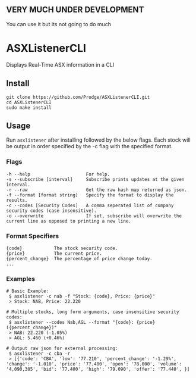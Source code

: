## VERY MUCH UNDER DEVELOPMENT
You can use it but its not going to do much

# ASXListenerCLI
Displays Real-Time ASX information in a CLI

## Install
```
git clone https://github.com/Prodge/ASXListenerCLI.git
cd ASXListenerCLI
sudo make install
```

## Usage
Run `asxlistener` after installing followed by the below flags.
Each stock will be output in order specified by the -c flag with the specified format.

### Flags
```
-h --help                     For help.
-s --subscribe [interval]     Subscribe prints updates at the given interval.
-r --raw                      Get the raw hash map returned as json.
-f --format [format string]   Specify the format to display the results.
-c --codes [Security Codes]   A comma seperated list of company security codes (case insensitive).
-o --overwrite                If set, subscribe will overwrite the current line as opposed to printing a new line.
```

### Format Specifiers
```
{code}            The stock security code.
{price}           The current price.
{percent_change}  The percentage of price change today.
...

```

### Examples
```
# Basic Example:
 $ asxlistener -c nab -f "Stock: {code}, Price: {price}"
 > Stock: NAB, Price: 22.220

# Multiple stocks, long form arguments, case insensitive security codes:
 $ asxlistener --codes Nab,AGL --format "{code}: {price} ({percent_change})"
 > NAB: 22.220 (-1.05%)
 > AGL: 5.460 (+0.46%)

# Output raw json for external processing:
 $ asxlistener -c cba -r
 > [{'code': 'CBA', 'low': '77.210', 'percent_change': '-1.29%', 'change': '-1.010', 'price': '77.400', 'open': '78.000', 'volume': '4,090,305', 'bid': '77.400', 'high': '79.090', 'offer': '77.440', }]
```

